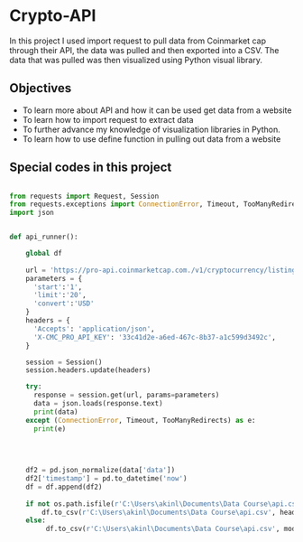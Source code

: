 # Crypto-API

In this project I used import request to pull data from Coinmarket cap through their API, the data was pulled and then exported into a CSV. The data that was pulled was then visualized using Python visual library.

## Objectives
- To learn more about API and how it can be used get data from a website
- To learn how to import request to extract data
- To further advance my knowledge of visualization libraries in Python.
- To learn how to use define function in pulling out data from a website 

## Special codes in this project

``` Python

from requests import Request, Session
from requests.exceptions import ConnectionError, Timeout, TooManyRedirects
import json
```

``` Python

def api_runner():

    global df
    
    url = 'https://pro-api.coinmarketcap.com./v1/cryptocurrency/listings/latest'
    parameters = {
      'start':'1',
      'limit':'20',
      'convert':'USD'
    }
    headers = {
      'Accepts': 'application/json',
      'X-CMC_PRO_API_KEY': '33c41d2e-a6ed-467c-8b37-a1c599d3492c',
    }

    session = Session()
    session.headers.update(headers)

    try:
      response = session.get(url, params=parameters)
      data = json.loads(response.text)
      print(data)
    except (ConnectionError, Timeout, TooManyRedirects) as e:
      print(e)
       
    
 

    df2 = pd.json_normalize(data['data'])
    df2['timestamp'] = pd.to_datetime('now')
    df = df.append(df2)
    
    if not os.path.isfile(r'C:\Users\akinl\Documents\Data Course\api.csv'):
        df.to_csv(r'C:\Users\akinl\Documents\Data Course\api.csv', header = 'column_names')
    else: 
         df.to_csv(r'C:\Users\akinl\Documents\Data Course\api.csv', mode = 'a', header = False)
```

